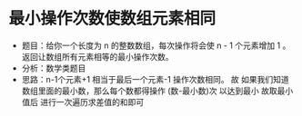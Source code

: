 # 最小操作次数使数组元素相同
- 题目：给你一个长度为 n 的整数数组，每次操作将会使 n - 1 个元素增加 1 。返回让数组所有元素相等的最小操作次数。
- 分析：数学类题目
- 思路：n-1个元素+1 相当于最后一个元素-1 操作次数相同。 故 如果我们知道数组里面的最小数，那么每个数都得操作 (数-最小数)次 以达到最小 故取最小值后 进行一次遍历求差值的和即可
